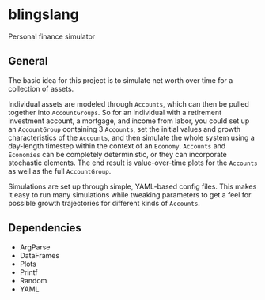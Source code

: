 blingslang
==========

Personal finance simulator


General
-------

The basic idea for this project is to simulate net worth over time for a collection of assets.

Individual assets are modeled through `Accounts`, which can then be pulled together into `AccountGroups`.  So for an individual with a retirement investment account, a mortgage, and income from labor, you could set up an `AccountGroup` containing 3 `Accounts`, set the initial values and growth characteristics of the `Accounts`, and then simulate the whole system using a day-length timestep within the context of an `Economy`.  `Accounts` and `Economies` can be completely deterministic, or they can incorporate stochastic elements.  The end result is value-over-time plots for the `Accounts` as well as the full `AccountGroup`.

Simulations are set up through simple, YAML-based config files.  This makes it easy to run many simulations while tweaking parameters to get a feel for possible growth trajectories for different kinds of `Accounts`.


Dependencies
------------

* ArgParse
* DataFrames
* Plots
* Printf
* Random
* YAML
